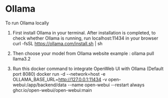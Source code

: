 # Ollama
To run Ollama locally

1. First install Ollama in your terminal. After installation is completed, to check whether Ollama is running, run localhost:11434 in your browser
curl -fsSL https://ollama.com/install.sh | sh

2. Then choose your model from Ollama website
example : ollama pull llama3.2

3. Run this docker command to integrate OpenWeb UI with Ollama (Default port 8080)
docker run -d --network=host -e OLLAMA_BASE_URL=http://127.0.0.1:11434 -v open-webui:/app/backend/data --name open-webui --restart always ghcr.io/open-webui/open-webui:main

